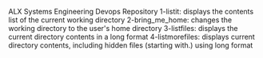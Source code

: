 ALX Systems Engineering Devops Repository
1-listit: displays the contents list of the current working directory
2-bring_me_home: changes the working directory to the user's home directory
3-listfiles: displays the current directory contents in a long format
4-listmorefiles: displays current directory contents, including hidden files (starting with.) using long format
